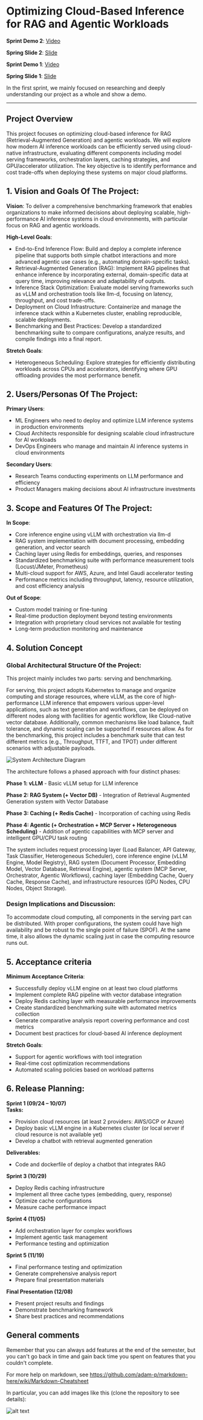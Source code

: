 # Optimizing Cloud-Based Inference for RAG and Agentic Workloads

**Sprint Demo 2**: [Video](https://www.youtube.com/watch?v=Pz9SPYjU44A)

**Spring Slide 2**: [Slide](https://docs.google.com/presentation/d/1xcg1yExD1PbtTbb1ODC60_QOhbu30eTdOSZrnwLKf6M/edit?slide=id.p#slide=id.p)



**Sprint Demo 1**: [Video](https://www.youtube.com/watch?v=v3LFXQYkRXo)

**Spring Slide 1**: [Slide](https://docs.google.com/presentation/d/1RKOQLFk7j06XYhz2eu14nveVqJZbtXoV1pJ_SUVzOQ0/edit?usp=sharing)

In the first sprint, we mainly focused on researching and deeply understanding our project as a whole and show a demo.

---

## Project Overview

This project focuses on optimizing cloud-based inference for RAG (Retrieval-Augmented Generation) and agentic workloads. We will explore how modern AI inference workloads can be efficiently served using cloud-native infrastructure, evaluating different components including model serving frameworks, orchestration layers, caching strategies, and GPU/accelerator utilization. The key objective is to identify performance and cost trade-offs when deploying these systems on major cloud platforms.

## 1. Vision and Goals Of The Project:

**Vision**: To deliver a comprehensive benchmarking framework that enables organizations to make informed decisions about deploying scalable, high-performance AI inference systems in cloud environments, with particular focus on RAG and agentic workloads.

**High-Level Goals**:
- End-to-End Inference Flow: Build and deploy a complete inference pipeline that supports both simple chatbot interactions and more advanced agentic use cases (e.g., automating domain-specific tasks).
- Retrieval-Augmented Generation (RAG): Implement RAG pipelines that enhance inference by incorporating external, domain-specific data at query time, improving relevance and adaptability of outputs.
- Inference Stack Optimization: Evaluate model serving frameworks such as vLLM and orchestration tools like llm-d, focusing on latency, throughput, and cost trade-offs.
- Deployment on Cloud Infrastructure: Containerize and manage the inference stack within a Kubernetes cluster, enabling reproducible, scalable deployments.
- Benchmarking and Best Practices: Develop a standardized benchmarking suite to compare configurations, analyze results, and compile findings into a final report.

**Stretch Goals**: 
- Heterogeneous Scheduling: Explore strategies for efficiently distributing workloads across CPUs and accelerators, identifying where GPU offloading provides the most performance benefit.

## 2. Users/Personas Of The Project:

**Primary Users**:
- ML Engineers who need to deploy and optimize LLM inference systems in production environments
- Cloud Architects responsible for designing scalable cloud infrastructure for AI workloads
- DevOps Engineers who manage and maintain AI inference systems in cloud environments

**Secondary Users**:
- Research Teams conducting experiments on LLM performance and efficiency
- Product Managers making decisions about AI infrastructure investments

## 3. Scope and Features Of The Project:

**In Scope**:
- Core inference engine using vLLM with orchestration via llm-d
- RAG system implementation with document processing, embedding generation, and vector search
- Caching layer using Redis for embeddings, queries, and responses
- Standardized benchmarking suite with performance measurement tools (Locust/JMeter, Prometheus)
- Multi-cloud support for AWS, Azure, and Intel Gaudi accelerator testing
- Performance metrics including throughput, latency, resource utilization, and cost efficiency analysis

**Out of Scope**:
- Custom model training or fine-tuning
- Real-time production deployment beyond testing environments
- Integration with proprietary cloud services not available for testing
- Long-term production monitoring and maintenance

## 4. Solution Concept

### Global Architectural Structure Of the Project:
This project mainly includes two parts: serving and benchmarking.

For serving, this project adopts Kubernetes to manage and organize computing and storage resources, where vLLM, as the core of high-performance LLM inference that empowers various upper-level applications, such as text generation and workflows, can be deployed on different nodes along with facilities for agentic workflow, like Cloud-native vector database. Additionally, common mechanisms like load balance, fault tolerance, and dynamic scaling can be supported if resources allow.
As for the benchmarking, this project includes a benchmark suite that can test different metrics (e.g., Throughput, TTFT, and TPOT) under different scenarios with adjustable payloads.

![System Architecture Diagram](png/workflow2.png)

The architecture follows a phased approach with four distinct phases:

**Phase 1: vLLM** - Basic vLLM setup for LLM inference

**Phase 2: RAG System (+ Vector DB)** - Integration of Retrieval Augmented Generation system with Vector Database

**Phase 3: Caching (+ Redis Cache)** - Incorporation of caching using Redis

**Phase 4: Agentic (+ Orchestration + MCP Server + Heterogeneous Scheduling)** - Addition of agentic capabilities with MCP server and intelligent GPU/CPU task routing

The system includes request processing layer (Load Balancer, API Gateway, Task Classifier, Heterogeneous Scheduler), core inference engine (vLLM Engine, Model Registry), RAG system (Document Processor, Embedding Model, Vector Database, Retrieval Engine), agentic system (MCP Server, Orchestrator, Agentic Workflows), caching layer (Embedding Cache, Query Cache, Response Cache), and infrastructure resources (GPU Nodes, CPU Nodes, Object Storage).

### Design Implications and Discussion:

To accommodate cloud computing, all components in the serving part can be distributed. With proper configurations, the system could have high availability and be robust to the single point of failure (SPOF). At the same time, it also allows the dynamic scaling just in case the computing resource runs out.

## 5. Acceptance criteria

**Minimum Acceptance Criteria**:
- Successfully deploy vLLM engine on at least two cloud platforms
- Implement complete RAG pipeline with vector database integration
- Deploy Redis caching layer with measurable performance improvements
- Create standardized benchmarking suite with automated metrics collection
- Generate comparative analysis report covering performance and cost metrics
- Document best practices for cloud-based AI inference deployment

**Stretch Goals**:
- Support for agentic workflows with tool integration
- Real-time cost optimization recommendations
- Automated scaling policies based on workload patterns

## 6. Release Planning:

**Sprint 1 (09/24 – 10/07)**  
**Tasks:**  
- Provision cloud resources (at least 2 providers: AWS/GCP or Azure)  
- Deploy basic vLLM engine in a Kubernetes cluster (or local server if cloud resource is not available yet)
- Develop a chatbot with retrieval augmented generation 

**Deliverables:**
- Code and dockerfile of deploy a chatbot that integrates RAG
  

**Sprint 3 (10/29)**
- Deploy Redis caching infrastructure
- Implement all three cache types (embedding, query, response)
- Optimize cache configurations
- Measure cache performance impact

**Sprint 4 (11/05)**
- Add orchestration layer for complex workflows
- Implement agentic task management
- Performance testing and optimization

**Sprint 5 (11/19)**
- Final performance testing and optimization
- Generate comprehensive analysis report
- Prepare final presentation materials

**Final Presentation (12/08)**
- Present project results and findings
- Demonstrate benchmarking framework
- Share best practices and recommendations

## General comments

Remember that you can always add features at the end of the semester, but you can't go back in time and gain back time you spent on features that you couldn't complete.

For more help on markdown, see
https://github.com/adam-p/markdown-here/wiki/Markdown-Cheatsheet

In particular, you can add images like this (clone the repository to see details):

![alt text](https://github.com/BU-NU-CLOUD-SP18/sample-project/raw/master/cloud.png "Hover text")
